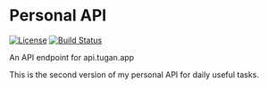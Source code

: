 # Personal API

[![License](https://img.shields.io/badge/License-Apache%202.0-blue.svg)](https://opensource.org/licenses/Apache-2.0)
[![Build Status](https://travis-ci.com/Michael-Tu/tugan-api.svg?branch=main)](https://travis-ci.com/Michael-Tu/tugan-api)

An API endpoint for api.tugan.app

This is the second version of my personal API for daily useful tasks.